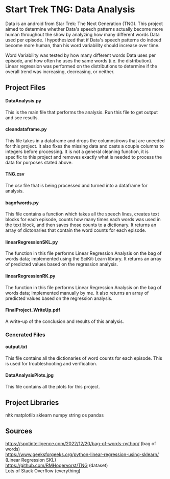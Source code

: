 # Start Trek TNG: Data Analysis

Data is an android from Star Trek: The Next Generation (TNG). This project aimed to determine whether Data's speech patterns actually become more human throughout the show by analyzing how many different words Data used per episode. I hypothesized that if Data's speech patterns do indeed become more human, than his word variability should increase over time.

Word Variability was tested by how many different words Data uses per episode, and how often he uses the same words (i.e. the distribution). Linear regression was performed on the distributions to determine if the overall trend was increasing, decreasing, or neither.

## Project Files

#### DataAnalysis.py
This is the main file that performs the analysis. Run this file to get output and see results.

#### cleandataframe.py
This file takes in a dataframe and drops the columns/rows that are uneeded for this project. It also fixes the missing data and casts a couple columns to integers before processing. It is not a general cleaning function, it is specific to this project and removes exactly what is needed to process the data for purposes stated above. 

#### TNG.csv
The csv file that is being processed and turned into a dataframe for analysis. 

#### bagofwords.py
This file contains a function which takes all the speech lines, creates text blocks for each episode, counts how many times each words was used in the text block, and then saves those counts to a dictionary. It returns an array of dictonaries that contain the word counts for each episode.

#### linearRegressionSKL.py
The function in this file performs Linear Regression Analysis on the bag of words data; implemented using the SciKit-Learn library. It returns an array of predicted values based on the regression analysis.

#### linearRegressionRK.py
The function in this file performs Linear Regression Analysis on the bag of words data; implemented manually by me. It also returns an array of predicted values based on the regression analysis.

#### FinalProject_WriteUp.pdf
A write-up of the conclusion and results of this analysis. 

### Generated Files
#### output.txt
This file contains all the dictionaries of word counts for each episode. This is used for troubleshooting and verification. 

#### DataAnalysisPlots.jpg
This file contains all the plots for this project.

## Project Libraries
nltk
matplotlib
sklearn
numpy
string
os
pandas

## Sources
https://spotintelligence.com/2022/12/20/bag-of-words-python/ (bag of words) \
https://www.geeksforgeeks.org/python-linear-regression-using-sklearn/ (Linear Regression SKL) \
https://github.com/RMHogervorst/TNG (dataset) \
Lots of Stack Overflow (everything)

